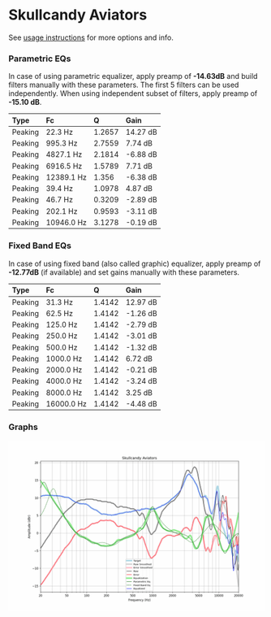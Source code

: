 # Skullcandy Aviators
See [usage instructions](https://github.com/jaakkopasanen/AutoEq#usage) for more options and info.

### Parametric EQs
In case of using parametric equalizer, apply preamp of **-14.63dB** and build filters manually
with these parameters. The first 5 filters can be used independently.
When using independent subset of filters, apply preamp of **-15.10 dB**.

| Type    | Fc         |      Q | Gain     |
|:--------|:-----------|:-------|:---------|
| Peaking | 22.3 Hz    | 1.2657 | 14.27 dB |
| Peaking | 995.3 Hz   | 2.7559 | 7.74 dB  |
| Peaking | 4827.1 Hz  | 2.1814 | -6.88 dB |
| Peaking | 6916.5 Hz  | 1.5789 | 7.71 dB  |
| Peaking | 12389.1 Hz | 1.356  | -6.38 dB |
| Peaking | 39.4 Hz    | 1.0978 | 4.87 dB  |
| Peaking | 46.7 Hz    | 0.3209 | -2.89 dB |
| Peaking | 202.1 Hz   | 0.9593 | -3.11 dB |
| Peaking | 10946.0 Hz | 3.1278 | -0.19 dB |

### Fixed Band EQs
In case of using fixed band (also called graphic) equalizer, apply preamp of **-12.77dB**
(if available) and set gains manually with these parameters.

| Type    | Fc         |      Q | Gain     |
|:--------|:-----------|:-------|:---------|
| Peaking | 31.3 Hz    | 1.4142 | 12.97 dB |
| Peaking | 62.5 Hz    | 1.4142 | -1.26 dB |
| Peaking | 125.0 Hz   | 1.4142 | -2.79 dB |
| Peaking | 250.0 Hz   | 1.4142 | -3.01 dB |
| Peaking | 500.0 Hz   | 1.4142 | -1.32 dB |
| Peaking | 1000.0 Hz  | 1.4142 | 6.72 dB  |
| Peaking | 2000.0 Hz  | 1.4142 | -0.21 dB |
| Peaking | 4000.0 Hz  | 1.4142 | -3.24 dB |
| Peaking | 8000.0 Hz  | 1.4142 | 3.25 dB  |
| Peaking | 16000.0 Hz | 1.4142 | -4.48 dB |

### Graphs
![](./Skullcandy%20Aviators.png)